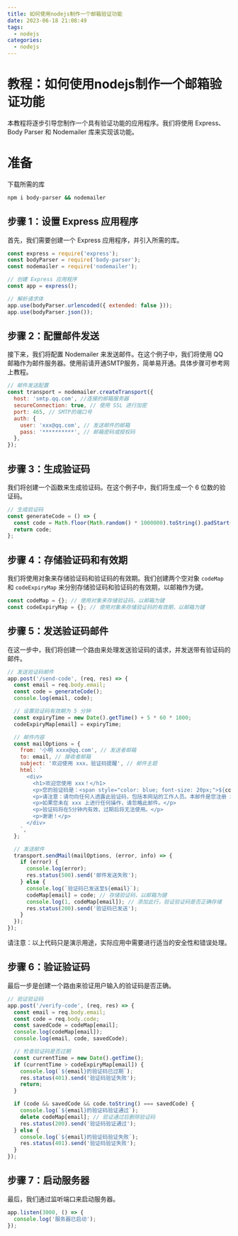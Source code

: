 ```yaml
---
title: 如何使用nodejs制作一个邮箱验证功能
date: 2023-06-18 21:08:49
tags: 
  - nodejs
categories:
  - nodejs
---
```

# 教程：如何使用nodejs制作一个邮箱验证功能

本教程将逐步引导您制作一个具有验证功能的应用程序。我们将使用 Express、Body Parser 和 Nodemailer 库来实现该功能。

# 准备

下载所需的库
``` bash
npm i body-parser && nodemailer
```


## 步骤 1：设置 Express 应用程序

首先，我们需要创建一个 Express 应用程序，并引入所需的库。

```javascript
const express = require('express');
const bodyParser = require('body-parser');
const nodemailer = require('nodemailer');

// 创建 Express 应用程序
const app = express();

// 解析请求体
app.use(bodyParser.urlencoded({ extended: false }));
app.use(bodyParser.json());
```

## 步骤 2：配置邮件发送

接下来，我们将配置 Nodemailer 来发送邮件。在这个例子中，我们将使用 QQ 邮箱作为邮件服务器。使用前请开通SMTP服务，简单易开通。具体步骤可参考网上教程。

```javascript
// 邮件发送配置
const transport = nodemailer.createTransport({
  host: 'smtp.qq.com', //连接的邮箱服务器
  secureConnection: true, // 使用 SSL 进行加密
  port: 465, // SMTP的端口号
  auth: {
    user: 'xxx@qq.com', // 发送邮件的邮箱
    pass: '**********', // 邮箱密码或授权码
  },
});
```

## 步骤 3：生成验证码

我们将创建一个函数来生成验证码。在这个例子中，我们将生成一个 6 位数的验证码。

```javascript
// 生成验证码
const generateCode = () => {
  const code = Math.floor(Math.random() * 1000000).toString().padStart(6, '0');
  return code;
};
```


## 步骤 4：存储验证码和有效期

我们将使用对象来存储验证码和验证码的有效期。我们创建两个空对象 `codeMap` 和 `codeExpiryMap` 来分别存储验证码和验证码的有效期，以邮箱作为键。

```javascript
const codeMap = {}; // 使用对象来存储验证码，以邮箱为键
const codeExpiryMap = {}; // 使用对象来存储验证码的有效期，以邮箱为键
```

## 步骤 5：发送验证码邮件

在这一步中，我们将创建一个路由来处理发送验证码的请求，并发送带有验证码的邮件。

```javascript
// 发送验证码邮件
app.post('/send-code', (req, res) => {
  const email = req.body.email;
  const code = generateCode();
  console.log(email, code);

  // 设置验证码有效期为 5 分钟
  const expiryTime = new Date().getTime() + 5 * 60 * 1000;
  codeExpiryMap[email] = expiryTime;

  // 邮件内容
  const mailOptions = {
    from: '小明 xxxx@qq.com', // 发送者邮箱
    to: email, // 接收者邮箱
    subject: '欢迎使用 xxx，验证码提醒', // 邮件主题
    html: `
      <div>
        <h1>欢迎您使用 xxx！</h1>
        <p>您的验证码是：<span style="color: blue; font-size: 20px;">${code}</span></p>
        <p>请注意：请勿向任何人透露此验证码，包括本网站的工作人员。本邮件是您注册 xxx 的验证码，请勿回复此邮件。</p>
        <p>如果您未在 xxx 上进行任何操作，请忽略此邮件。</p>
        <p>验证码将在5分钟内有效，过期后将无法使用。</p>
        <p>谢谢！</p>
      </div>
    `,
  };

  // 发送邮件
  transport.sendMail(mailOptions, (error, info) => {
    if (error) {
      console.log(error);
      res.status(500).send('邮件发送失败');
    } else {
      console.log(`验证码已发送至${email}`);
      codeMap[email] = code; // 存储验证码，以邮箱为键
      console.log(1, codeMap[email]); // 添加此行，验证验证码是否正确存储
      res.status(200).send('验证码已发送');
    }
  });
});
```
请注意：以上代码只是演示用途，实际应用中需要进行适当的安全性和错误处理。


## 步骤 6：验证验证码

最后一步是创建一个路由来验证用户输入的验证码是否正确。

```javascript
// 验证验证码
app.post('/verify-code', (req, res) => {
  const email = req.body.email;
  const code = req.body.code;
  const savedCode = codeMap[email];
  console.log(codeMap[email]);
  console.log(email, code, savedCode);

  // 检查验证码是否过期
  const currentTime = new Date().getTime();
  if (currentTime > codeExpiryMap[email]) {
    console.log(`${email}的验证码已过期`);
    res.status(401).send('验证码验证失败');
    return;
  }

  if (code && savedCode && code.toString() === savedCode) {
    console.log(`${email}的验证码验证通过`);
    delete codeMap[email]; // 验证通过后删除验证码
    res.status(200).send('验证码验证通过');
  } else {
    console.log(`${email}的验证码验证失败`);
    res.status(401).send('验证码验证失败');
  }
});
```


## 步骤 7：启动服务器

最后，我们通过监听端口来启动服务器。

```javascript
app.listen(3000, () => {
  console.log('服务器已启动');
});
```



